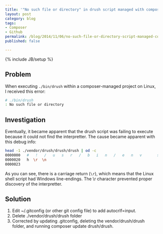```yaml
---
title: '"No such file or directory" in drush script managed with composer (PHP)'
layout: post
category: blog
tags:
- Composer
- Github
permalink: /blog/2014/11/06/no-such-file-or-directory-script-managed-composer-php
published: false

---
```

{% include JB/setup %}

## Problem

When executing `./bin/drush` within a composer-managed project on Linux, I received this error:
``` sh
# ./bin/drush
: No such file or directory
```

## Investigation

Eventually, it became apparent that the drush script was failing to execute because it could not find the interpretter. The cause became apparent with this debug info:
```sh
head -1 ./vendor/drush/drush/drush | od -c
0000000   #   !   /   u   s   r   /   b   i   n   /   e   n   v       s
0000020   h  \r  \n
0000023
```

As you can see, there is a carriage return (`\r`), which means that the Linux shell script had Windows line-endings.
The \r character prevented proper discovery of the interpretter.

## Solution

1. Edit ~/.gitconfig (or other git config file) to add autocrlf=input.
2. Delete ./vendor/drush/drush folder
3. 
	Corrected by updating .gitconfig, deleting the vendor/drush/drush folder, and running composer update drush/drush.</div>
<div>
	 </div>
</div></div></div>  </div>
</div>
